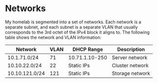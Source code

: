 # Networks

My homelab is segmented into a set of networks. Each network is a separate subnet, and each subnet is a separate VLAN that usually corresponds to the 3rd octet of the IPv4 block it aligns to. The following table shows the network and VLAN information:

| Network         | VLAN | DHCP Range       | Description            |
|-----------------|------|------------------|------------------------|
| 10.1.71.0/24    |   71 | 10.71.1.10-250   | Server network         |
| 10.10.22.0/24   |   22 | Static IPs       | Cluster network        |
| 10.10.121.0/24  |  121 | Static IPs       | Storage network        |
